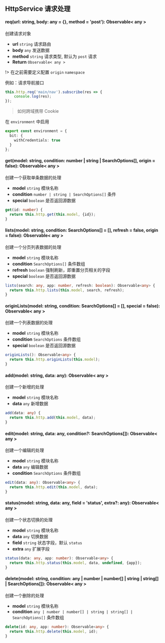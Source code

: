 ## HttpService 请求处理

#### req(url: string, body: any = {}, method = 'post'): Observable< any >

创建请求对象

- **url** `string` 请求路由
- **body** `any` 发送数据
- **method** `string` 请求类型, 默认为 `post` 请求
- **Return**  `Observable< any >`

!> 在之前需要定义配置 `origin` `namespace`

例如：请求导航接口

```typescript
this.http.req('main/nav').subscribe(res => {
    console.log(res);
});
```


> 如何跨域携带 Cookie

在 `environment` 中启用

```typescript
export const environment = {
  bit: {
    withCredentials: true
  }
};
```

#### get(model: string, condition: number | string | SearchOptions[], origin = false): Observable< any >

创建一个获取单条数据的处理

- **model** `string` 模块名称
- **condition** `number | string | SearchOptions[]` 条件
- **special** `boolean` 是否返回源数据

```typescript
get(id: number) {
  return this.http.get(this.model, {id});
}
```

#### lists(model: string, condition: SearchOptions[] = [], refresh = false, origin = false): Observable< any >

创建一个分页列表数据的处理

- **model** `string` 模块名称
- **condition** `SearchOptions[]` 条件数组
- **refresh** `boolean` 强制刷新，即重置分页相关的字段
- **special** `boolean` 是否返回源数据

```typescript
lists(search: any, app: number, refresh: boolean): Observable<any> {
  return this.http.lists(this.model, search, refresh);
}
```

#### originLists(model: string, condition: SearchOptions[] = [], special = false): Observable< any >

创建一个列表数据的处理

- **model** `string` 模块名称
- **condition** `SearchOptions` 条件数组
- **special** `boolean` 是否返回源数据

```typescript
originLists(): Observable<any> {
  return this.http.originLists(this.model);
}
```

#### add(model: string, data: any): Observable< any >

创建一个新增的处理

- **model** `string` 模块名称
- **data** `any` 新增数据

```typescript
add(data: any) {
  return this.http.add(this.model, data);
}
```

#### edit(model: string, data: any, condition?: SearchOptions[]): Observable< any >

创建一个编辑的处理

- **model** `string` 模块名称
- **data** `any` 编辑数据
- **condition** `SearchOptions` 条件数组

```typescript
edit(data: any): Observable<any> {
  return this.http.edit(this.model, data);
}
```

#### status(model: string, data: any, field = 'status', extra?: any): Observable< any >

创建一个状态切换的处理

- **model** `string` 模块名称
- **data** `any` 切换数据
- **field** `string` 状态字段，默认 `status`
- **extra** `any` 扩展字段

```typescript
status(data: any, app: number): Observable<any> {
  return this.http.status(this.model, data, undefined, {app});
}
```

#### delete(model: string, condition: any | number | number[] | string | string[] | SearchOptions[]): Observable< any >

创建一个删除的处理

- **model** `string` 模块名称
- **condition** `any | number | number[] | string | string[] | SearchOptions[]` 条件数组

```typescript
delete(id: any, app: number): Observable<any> {
  return this.http.delete(this.model, id);
}
```